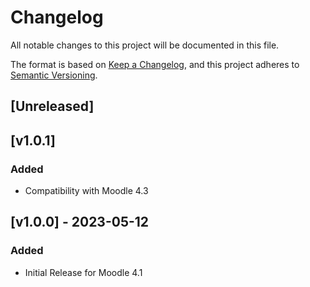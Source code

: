 # Changelog

All notable changes to this project will be documented in this file.

The format is based on [Keep a Changelog](https://keepachangelog.com/en/1.0.0/),
and this project adheres to [Semantic Versioning](https://semver.org/spec/v2.0.0.html).

## [Unreleased]

## [v1.0.1]

### Added

- Compatibility with Moodle 4.3

## [v1.0.0] - 2023-05-12

### Added

- Initial Release for Moodle 4.1

